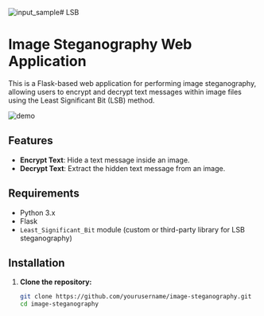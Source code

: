 ![input_sample](https://github.com/alalala666/LSB/assets/97104709/c4391917-26e8-4102-a67c-76681679b51a)# LSB
 
# Image Steganography Web Application

This is a Flask-based web application for performing image steganography, allowing users to encrypt and decrypt text messages within image files using the Least Significant Bit (LSB) method.

![demo](https://github.com/alalala666/LSB/assets/97104709/3aa634d5-160c-49fc-95f4-aaab1041f53d)


## Features

- **Encrypt Text**: Hide a text message inside an image.
- **Decrypt Text**: Extract the hidden text message from an image.

## Requirements

- Python 3.x
- Flask
- `Least_Significant_Bit` module (custom or third-party library for LSB steganography)

## Installation

1. **Clone the repository:**
   ```bash
   git clone https://github.com/yourusername/image-steganography.git
   cd image-steganography

